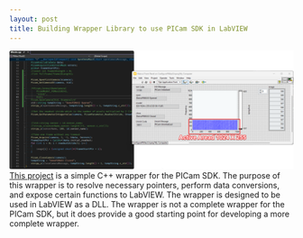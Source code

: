 ```yaml
---
layout: post
title: Building Wrapper Library to use PICam SDK in LabVIEW
---
```

![PICam-LabVIEW-Wrapper](https://github.com/fathi0amir/fathi0amir.github.io/blob/master/images/picam-labview-wrapper.png?raw=true)
[This project](https://github.com/fathi0amir/Kinetics) is a simple C++ wrapper for the PICam SDK. The purpose of this wrapper is to resolve necessary pointers, perform data conversions, and expose certain functions to LabVIEW. The wrapper is designed to be used in LabVIEW as a DLL. The wrapper is not a complete wrapper for the PICam SDK, but it does provide a good starting point for developing a more complete wrapper.

